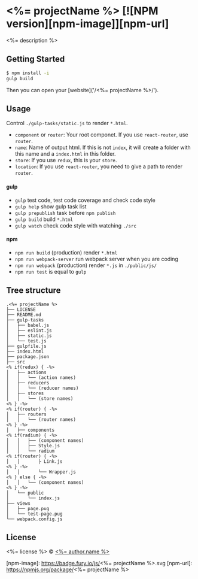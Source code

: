 # <%= projectName %> [![NPM version][npm-image]][npm-url]

<%= description %>

## Getting Started

```sh
$ npm install -i
gulp build
```

Then you can open your [website]('/<%= projectName %>/').

## Usage

Control `./gulp-tasks/static.js` to render `*.html`.
- `component` or `router`: Your root componet. If you use `react-router`, use `router`.
- `name`: Name of output html. If this is not `index`, it will create a folder with this name and a `index.html` in this folder.
- `store`: If you use `redux`, this is your `store`.
- `location`: If you use `react-router`, you need to give a path to render `router`.

#### gulp
- `gulp` test code, test code coverage and check code style
- `gulp help` show gulp task list
- `gulp prepublish` task before `npm publish`
- `gulp build` build `*.html`
- `gulp watch` check code style with watching `./src`

#### npm
- `npm run build` (production) render `*.html`
- `npm run webpack-server` run webpack server when you are coding
- `npm run webpack` (production) render `*.js` in `./public/js/`
- `npm run test` is equal to `gulp`

## Tree structure
```
.<%= projectName %>
├── LICENSE
├── README.md
├── gulp-tasks
│   ├── babel.js
│   ├── eslint.js
│   ├── static.js
│   └── test.js
├── gulpfile.js
├── index.html
├── package.json
├── src
<% if(redux) { -%>
│   ├── actions
│   │   └── (action names)
│   ├── reducers
│   │   └── (reducer names)
│   ├── stores
│   │   └── (store names)
<% } -%>
<% if(router) { -%>
│   ├── routers
│   │   └── (router names)
<% } -%>
│   ├── components
<% if(radium) { -%>
│   │   ├── (component names)
│   │   ├── Style.js
│   │   └── radium
<% if(router) { -%>
│   │       ├ Link.js
<% } -%>
│   │       └── Wrapper.js
<% } else { -%>
│   │   └── (component names)
<% } -%>
│   └── public
│       └── index.js
├── views
│   ├── page.pug
│   └── test-page.pug
└── webpack.config.js
```

## License

<%= license %> © [<%= author.name %>](<%= author.url %>)

[npm-image]: https://badge.fury.io/js/<%= projectName %>.svg
[npm-url]: https://npmjs.org/package/<%= projectName %>
